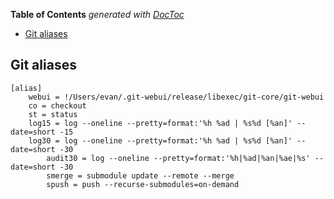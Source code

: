 <!-- START doctoc generated TOC please keep comment here to allow auto update -->
<!-- DON'T EDIT THIS SECTION, INSTEAD RE-RUN doctoc TO UPDATE -->
**Table of Contents**  *generated with [DocToc](https://github.com/thlorenz/doctoc)*

- [Git aliases](#git-aliases)

<!-- END doctoc generated TOC please keep comment here to allow auto update -->

## Git aliases

```
[alias]
    webui = !/Users/evan/.git-webui/release/libexec/git-core/git-webui
    co = checkout
    st = status
    log15 = log --oneline --pretty=format:'%h %ad | %s%d [%an]' --date=short -15
    log30 = log --oneline --pretty=format:'%h %ad | %s%d [%an]' --date=short -30
        audit30 = log --oneline --pretty=format:'%h|%ad|%an|%ae|%s' --date=short -30
        smerge = submodule update --remote --merge
        spush = push --recurse-submodules=on-demand  
```